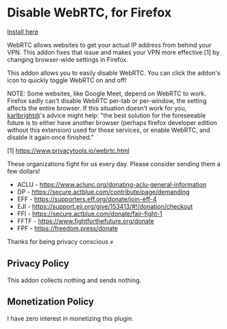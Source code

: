 Disable WebRTC, for Firefox
========================

[Install here](https://addons.mozilla.org/en-US/firefox/addon/happy-bonobo-disable-webrtc/)

WebRTC allows websites to get your actual IP address from behind your VPN. This addon fixes that issue and makes your VPN more effective [1] by changing browser-wide settings in Firefox.

This addon allows you to easily disable WebRTC. You can click the addon's icon to quickly toggle WebRTC on and off!

NOTE: Some websites, like Google Meet, depend on WebRTC to work. Firefox sadly can't disable WebRTC per-tab or per-window, the setting affects the entire browser. If this situation doesn't work for you, [karlbright@](https://github.com/ChrisAntaki/disable-webrtc-firefox/issues/27#issuecomment-393377906)'s advice might help: "the best solution for the foreseeable future is to either have another browser (perhaps firefox developer edition without this extension) used for those services, or enable WebRTC, and disable it again once finished."

[1] https://www.privacytools.io/webrtc.html

These organizations fight for us every day. Please consider sending them a few dollars!
- ACLU - https://www.aclunc.org/donating-aclu-general-information
- DP - https://secure.actblue.com/contribute/page/demanding
- EFF - https://supporters.eff.org/donate/join-eff-4
- EJI - https://support.eji.org/give/153413/#!/donation/checkout
- FFI - https://secure.actblue.com/donate/fair-fight-1
- FFTF - https://www.fightforthefuture.org/donate
- FPF - https://freedom.press/donate

Thanks for being privacy conscious ✊

## Privacy Policy

This addon collects nothing and sends nothing.

## Monetization Policy

I have zero interest in monetizing this plugin.
